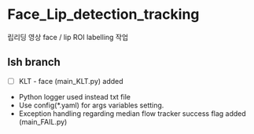 # Face_Lip_detection_tracking
립리딩 영상 face / lip ROI labelling 작업

## lsh branch
- [ ] KLT - face (main_KLT.py) added
* Python logger used instead txt file
* Use config(*.yaml) for args variables setting.
* Exception handling regarding median flow tracker success flag added (main_FAIL.py)
